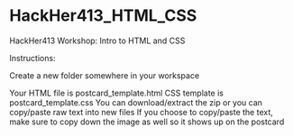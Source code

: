 # HackHer413_HTML_CSS
HackHer413 Workshop: Intro to HTML and CSS


Instructions:

Create a new folder somewhere in your workspace

Your HTML file is postcard_template.html
CSS template is postcard_template.css
You can download/extract the zip or you can copy/paste raw text into new files
If you choose to copy/paste the text, make sure to copy down the image as well so it shows up on the postcard


